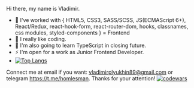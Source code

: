 Hi there, my name is Vladimir.

- 🔭 I've worked with {
          HTML5, 
          CSS3, 
          SASS/SCSS, 
          JS(ECMAScript 6+), 
          React/Redux,
          react-hook-form,
          react-router-dom,
          hooks,
          classnames,
          css modules,
          styled-components
          } = Frontend
- 🌱 I really like coding. 
- 🤔 I'm also going to learn TypeScript in closing future.
- ⚡ I'm open for a work as Junior Frontend Developer.
- [![Top Langs](https://github-readme-stats.vercel.app/api/top-langs/?username=vladimirplyukhin89)](https://github.com/anuraghazra/github-readme-stats)

Connect me at email if you want: vladimirplyukhin89@gmail.com
or telegram https://t.me/homlesman.
Thanks for your attention!
[![codewars](https://www.codewars.com/users/Pirate_of_dark_water/badges/large)](https://www.codewars.com/users/username)

